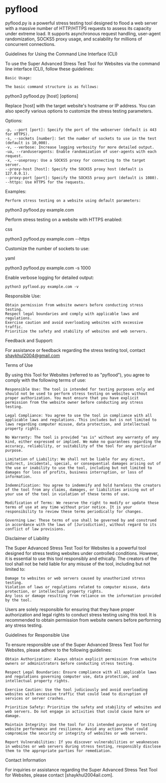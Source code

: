 # pyflood
pyflood.py is a powerful stress testing tool designed to flood a web server with a massive number of HTTP/HTTPS requests to assess its capacity under extreme load. It supports asynchronous request handling, user-agent randomization, SOCKS5 proxy usage, and scalability for millions of concurrent connections.

Guidelines for Using the Command Line Interface (CLI)

To use the Super Advanced Stress Test Tool for Websites via the command line interface (CLI), follow these guidelines:

    Basic Usage:

    The basic command structure is as follows:

python3 pyflood.py [host] [options]

Replace [host] with the target website's hostname or IP address. You can also specify various options to customize the stress testing parameters.

Options:

    -p, --port [port]: Specify the port of the webserver (default is 443 for HTTPS).
    -s, --sockets [number]: Set the number of sockets to use in the test (default is 10,000).
    -v, --verbose: Increase logging verbosity for more detailed output.
    -ua, --randuseragents: Enable randomization of user-agents with each request.
    -x, --useproxy: Use a SOCKS5 proxy for connecting to the target server.
    --proxy-host [host]: Specify the SOCKS5 proxy host (default is 127.0.0.1).
    --proxy-port [port]: Specify the SOCKS5 proxy port (default is 1080).
    --https: Use HTTPS for the requests.

Examples:

    Perform stress testing on a website using default parameters:

python3 pyflood.py example.com

Perform stress testing on a website with HTTPS enabled:

css

python3 pyflood.py example.com --https

Customize the number of sockets to use:

yaml

python3 pyflood.py example.com -s 1000

Enable verbose logging for detailed output:

    python3 pyflood.py example.com -v

Responsible Use:

    Obtain permission from website owners before conducting stress testing.
    Respect legal boundaries and comply with applicable laws and regulations.
    Exercise caution and avoid overloading websites with excessive traffic.
    Prioritize the safety and stability of websites and web servers.

Feedback and Support:

For assistance or feedback regarding the stress testing tool, contact shaykhul2004@gmail.com



Terms of Use

By using this Tool for Websites (referred to as "pyflood"), you agree to comply with the following terms of use:

    Responsible Use: The tool is intended for testing purposes only and should not be used to perform stress testing on websites without proper authorization. You must ensure that you have explicit permission from the website owner before conducting any stress testing.

    Legal Compliance: You agree to use the tool in compliance with all applicable laws and regulations. This includes but is not limited to laws regarding computer misuse, data protection, and intellectual property rights.

    No Warranty: The tool is provided "as is" without any warranty of any kind, either expressed or implied. We make no guarantees regarding the accuracy, reliability, or suitability of the tool for any particular purpose.

    Limitation of Liability: We shall not be liable for any direct, indirect, incidental, special, or consequential damages arising out of the use or inability to use the tool, including but not limited to damages for loss of profits, business interruption, or loss of information.

    Indemnification: You agree to indemnify and hold harmless the creators of the tool from any claims, damages, or liabilities arising out of your use of the tool in violation of these terms of use.

    Modification of Terms: We reserve the right to modify or update these terms of use at any time without prior notice. It is your responsibility to review these terms periodically for changes.

    Governing Law: These terms of use shall be governed by and construed in accordance with the laws of [Jurisdiction], without regard to its conflict of law provisions.

Disclaimer of Liability

The Super Advanced Stress Test Tool for Websites is a powerful tool designed for stress testing websites under controlled conditions. However, it is essential to use this tool responsibly and ethically. The creators of the tool shall not be held liable for any misuse of the tool, including but not limited to:

    Damage to websites or web servers caused by unauthorized stress testing.
    Violation of laws or regulations related to computer misuse, data protection, or intellectual property rights.
    Any loss or damage resulting from reliance on the information provided by the tool.

Users are solely responsible for ensuring that they have proper authorization and legal rights to conduct stress testing using this tool. It is recommended to obtain permission from website owners before performing any stress testing.

Guidelines for Responsible Use

To ensure responsible use of the Super Advanced Stress Test Tool for Websites, please adhere to the following guidelines:

    Obtain Authorization: Always obtain explicit permission from website owners or administrators before conducting stress testing.

    Respect Legal Boundaries: Ensure compliance with all applicable laws and regulations governing computer use, data protection, and intellectual property rights.

    Exercise Caution: Use the tool judiciously and avoid overloading websites with excessive traffic that could lead to disruption of services or server crashes.

    Prioritize Safety: Prioritize the safety and stability of websites and web servers. Do not engage in activities that could cause harm or damage.

    Maintain Integrity: Use the tool for its intended purpose of testing website performance and resilience. Avoid any actions that could compromise the security or integrity of websites or web servers.

    Report Vulnerabilities: If you discover vulnerabilities or weaknesses in websites or web servers during stress testing, responsibly disclose them to the appropriate parties for remediation.

Contact Information

For inquiries or assistance regarding the Super Advanced Stress Test Tool for Websites, please contact [shaykhul2004ail.com].
